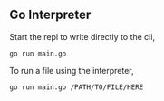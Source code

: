 ## Go Interpreter

Start the repl to write directly to the cli,

```
go run main.go
```

To run a file using the interpreter,

```
go run main.go /PATH/TO/FILE/HERE
```

